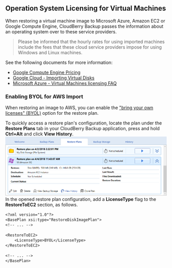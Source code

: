## Operation System Licensing for Virtual Machines



When restoring a virtual machine image to Microsoft Azure, Amazon EC2 or Google Compute Engine, CloudBerry Backup passes the information about an operating system over to these service providers.

> Please be informed that the hourly rates for using imported machines include the fees that these cloud service providers impose for using Windows and Linux machines.

See the following documents for more information:

* [Google Compute Engine Pricing](https://cloud.google.com/compute/pricing#premiumimages)
* [Google Cloud - Importing Virtual Disks](https://cloud.google.com/compute/docs/images/importing-virtual-disks#support_for_bring_your_own_license_byol)
* [Microsoft Azure - Virtual Machines licensing FAQ](https://azure.microsoft.com/en-us/pricing/licensing-faq/)



### Enabling BYOL for AWS Import

When restoring an image to AWS, you can enable the ["bring your own licenses" \(BYOL\)](https://aws.amazon.com/windows/resources/licensing/) option for the restore plan.

To quickly access a restore plan's configuration, locate the plan under the **Restore Plans** tab in your CloudBerry Backup application, press and hold **Ctrl+Alt** and click **View History**.![](/assets/restore-plans-view-history.png)In the opened restore plan configuration, add a **LicenseType** flag to the **RestoreToEC2** section, as follows.

```
<?xml version="1.0"?>
<BasePlan xsi:type="RestoreDiskImagePlan">
<!-- ... -->​

<RestoreToEC2>
    <LicenseType>BYOL</LicenseType>
</RestoreToEC2>​

<!-- ... -->​
</BasePlan>
```




